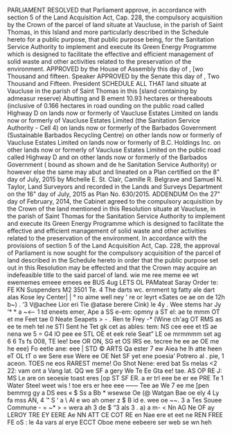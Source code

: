 PARLIAMENT
RESOLVED that Parliament approve, in accordance with section 5 of the Land Acquisition Act, Cap. 228, the compulsory acquisition by the Crown of the parcel of land situate at Vaucluse, in the parish of Saint Thomas, in this Island and more particularly described in the Schedule hereto for a public purpose, that public purpose being, for the Sanitation Service Authority to implement and execute its Green Energy Programme which is designed to facilitate the effective and efficient management of solid waste and other activities related to the preservation of the environment.
APPROVED by the House of Assembly this
day of
, [wo Thousand and fifteen.
Speaker
APPROVED by the Senate this
day of
, Two
Thousand and Fifteen.
President
SCHEDULE
ALL THAT land situate at Vaucluse in the parish of Saint Thomas in this [sland containing by admeasur reserve) Abutting and B ement 10.93 hectares or thereabouts (inclusive of 0.166 hectares in road ounding on the public road called Highway D on lands now or formerly of Vaucluse Estates Limited on lands now or formerly of Vaucluse Estates Limited (the Sanitation Service Authority - Cell 4) on lands now or formerly of the Barbados Government (Sustainable Barbados Recycling Centre) on other lands now or formerly of Vaucluse Estates Limited on lands now or formerly of B.C. Holdings Inc. on other lands now or formerly of Vaucluse Estates Limited on the public road called Highway D and on other lands now or formerly of the Barbados Government ( bound as shown and de he Sanitation Service Authority) or however else the same may abut and lineated on a Plan certified on the 8" day of July, 2015 by Michelle E. St. Clair, Camille R. Belgrave and Samuel N. Taylor, Land Surveyors and recorded in the Lands and Surveys Department on the 16" day of July, 2015 as Plan No. 630/2015.
ADDENDUM
On the 27" day of February, 2014, the Cabinet agreed to the compulsory acquisition by the Crown of the land mentioned in this Resolution situate at Vaucluse, in the parish of Saint Thomas for the Sanitation Service Authority to implement and execute its Green Energy Programme which is designed to facilitate the effective and efficient management of solid waste and other activities related to the preservation of the environment.
In accordance with the provisions of section 5 of the Land Acquisition Act, Cap. 228, the approval of Parliament is now sought for the compulsory acquisition of the parcel of land described in the Schedule hereto in order that the public purpose set out in this Resolution may be effected and that the Crown may acquire an indefeasible title to the said parcel of land.
wie me ree meme ee wt ewememes emeee emees ee
BUS 4ug LETS OL PAMateat
Saray Order te: FE KN Suspenders M2 3501 Te. 4 The darts wc. ernment tg fatty ale dart alas Kose ley Center| | ° ro aime well ney ' re or leyrt «Sates oe ae on de 12h b~) . ‘3 V@achee Lior eri Tie @atase berere Cink) le 4y . Wee stems har Jy ‘* * a ~<— 1 td eneets emer, Ape a SS e-em: opmny a ST el: ae te mmm OT et me Feet tae 0 Neate Seapets > - . Ren te Frey -* (Wine ch'ag OT RMS as ee te meh tel ne STI Sent he Tet gk cet as ables: tem: NS cee eee et tS ae nena we 5 = G4 lO pee ee STL OE et eek rele Seat” LE oe mrmmmm set ag 6 6 Ts fs 008, TE lee! bee OR ON, SG et OS IRS ee. tecree he ee ae OE me he eee} Fo eetle ane: eee | STD © ARTS Qa ester 7 ew Aiea he lh atte heen eT OL tT o we Sere ese Were ee OE Net SF yet ene poesia’ Potrero al . pie, 1 aceon. TOES ne eos RAREST meme! Oo Shot Nene: ered bat Ss melas <2 22: vam ont a Vang lat. QQ we SF a gery We Te Ee Gta ee! tae. AS OP RE J: MS Le are on seoesie toast eres [op ST SF ER. a er trl eee be er ee PRE Te 1 Water Steel weet wis ! toe ers er hee eee —— Tee ae We 7 ee me [pen bemmrg gy a DS ees « $ Ss a Bb * wsewse Oe (@ Watgan Bae oe ely 4 Ly fa mss AN, 4 ™ S ‘ a \ Al e wo ah omer z $ B id e. wee oe ~~. 3 a Tes Souee Commune - = ~* > = wera ah 3 de $ “3 als 3 . a) a m- <
Nn AG Ne OF ay
LEROY TRE EY EERE Ae NN ATT CE COT RE
en Nae ere et eet ne REN FREE FE
oS
:
le
4a
vars
al
erye ECCT Oboe mene eebeere ser web se
wn heh
